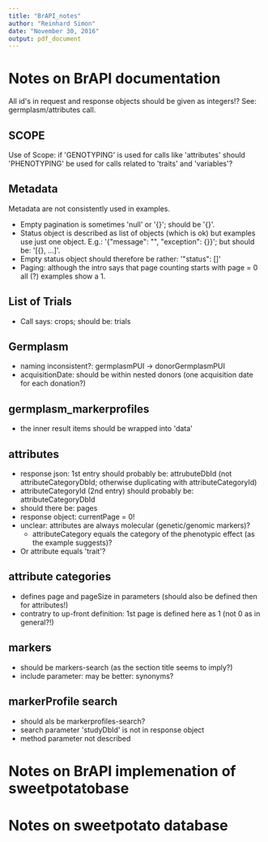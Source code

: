 ```yaml
---
title: "BrAPI_notes"
author: "Reinhard Simon"
date: "November 30, 2016"
output: pdf_document
---
```


# Notes on BrAPI documentation

All id's in request and response objects should be given as integers!? See: germplasm/attributes call.

## SCOPE

Use of Scope: if 'GENOTYPING' is used for calls like 'attributes' should 'PHENOTYPING' be used for calls related to 'traits' and 'variables'?

## Metadata

Metadata are not consistently used in examples.

- Empty pagination is sometimes 'null' or '{}'; should be '{}'.
- Status object is described as list of objects (which is ok) but examples use just one object. E.g.: '{"message": "", "exception": {}}'; but should be: '[{}, ...]'.
- Empty status object should therefore be rather: '"status": []'
- Paging: although the intro says that page counting starts with page = 0 all (?) examples show a 1.

## List of Trials

- Call says: crops; should be: trials

## Germplasm

- naming inconsistent?: germplasmPUI -> donorGermplasmPUI
- acquisitionDate: should be within nested donors (one acquisition date for each donation?)

## germplasm_markerprofiles

- the inner result items should be wrapped into 'data'

## attributes

- response json: 1st entry should probably be: attrubuteDbId (not attributeCategoryDbId; otherwise duplicating with attributeCategoryId)
- attributeCategoryId (2nd entry) should probably be: attributeCategoryDbId
- should there be: pages
- response object: currentPage = 0!
- unclear: attributes are always molecular (genetic/genomic markers)?
  - attributeCategory equals the category of the phenotypic effect (as the example suggests)?
- Or attribute equals 'trait'?

## attribute categories

- defines page and pageSize in parameters (should also be defined then for attributes!)
- contratry to up-front definition: 1st page is defined here as 1 (not 0 as in general?!)

## markers

- should be markers-search (as the section title seems to imply?)
- include parameter: may be better: synonyms?

## markerProfile search

- should als be markerprofiles-search?
- search parameter 'studyDbId' is not in response object
- method parameter not described


# Notes on BrAPI implemenation of sweetpotatobase

# Notes on sweetpotato database
